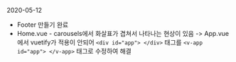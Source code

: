 2020-05-12

- Footer 만들기 완료
- Home.vue - carousels에서 화살표가 겹쳐서 나타나는 현상이 있음 -> App.vue에서 vuetify가 적용이 안되어 `<div id="app"> </div>` 태그를 `<v-app id="app"> </v-app>` 태그로 수정하여 해결

